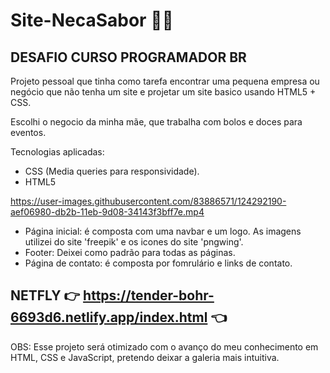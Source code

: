 # Site-NecaSabor 👩‍🍳

## DESAFIO CURSO PROGRAMADOR BR

 Projeto pessoal que tinha como tarefa encontrar uma pequena empresa ou negócio que não   tenha um site e projetar um site basico usando HTML5 + CSS.
 
 Escolhi o negocio da minha mãe, que trabalha com bolos e doces para eventos.
 
 Tecnologias aplicadas:
 
  - CSS (Media queries para responsividade).
  - HTML5

https://user-images.githubusercontent.com/83886571/124292190-aef06980-db2b-11eb-9d08-34143f3bff7e.mp4

 - Página inicial: é composta com uma navbar e um logo. As imagens utilizei do site 'freepik' e os icones do site 'pngwing'.
 - Footer: Deixei como padrão para todas as páginas.
 - Página de contato: é composta por fomrulário e links de contato.
 
 ## NETFLY :point_right: https://tender-bohr-6693d6.netlify.app/index.html :point_left:
 
 
 OBS: Esse projeto será otimizado com o avanço do meu conhecimento em HTML, CSS e JavaScript, pretendo deixar a galeria mais intuitiva.
 
 
